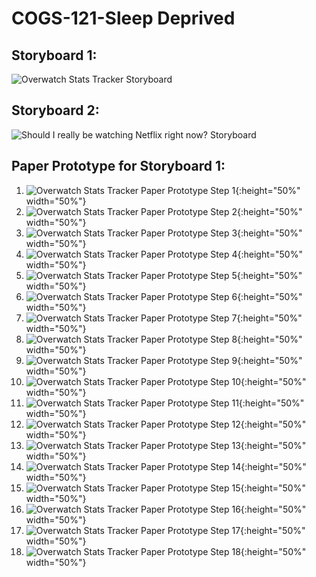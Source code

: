 # COGS-121-Sleep Deprived
## Storyboard 1:
![Overwatch Stats Tracker Storyboard](https://raw.githubusercontent.com/matt-ewho/COGS-121-Sleep-Deprived/master/images/ow-storyboard.JPG)


## Storyboard 2:
![Should I really be watching Netflix right now? Storyboard](https://raw.githubusercontent.com/matt-ewho/COGS-121-Sleep-Deprived/master/images/should_i_really_be_watching_netflix_storyboard.jpg)


## Paper Prototype for Storyboard 1:
1. ![Overwatch Stats Tracker Paper Prototype Step 1](https://raw.githubusercontent.com/matt-ewho/COGS-121-Sleep-Deprived/master/images/Paper%20Prototype%20-%20OW/ow_pp_step01.jpg){:height="50%" width="50%"}
2. ![Overwatch Stats Tracker Paper Prototype Step 2](https://raw.githubusercontent.com/matt-ewho/COGS-121-Sleep-Deprived/master/images/Paper%20Prototype%20-%20OW/ow_pp_step02.jpg){:height="50%" width="50%"}
3. ![Overwatch Stats Tracker Paper Prototype Step 3](https://raw.githubusercontent.com/matt-ewho/COGS-121-Sleep-Deprived/master/images/Paper%20Prototype%20-%20OW/ow_pp_step03.jpg){:height="50%" width="50%"}
4. ![Overwatch Stats Tracker Paper Prototype Step 4](https://raw.githubusercontent.com/matt-ewho/COGS-121-Sleep-Deprived/master/images/Paper%20Prototype%20-%20OW/ow_pp_step04.jpg){:height="50%" width="50%"}
5. ![Overwatch Stats Tracker Paper Prototype Step 5](https://raw.githubusercontent.com/matt-ewho/COGS-121-Sleep-Deprived/master/images/Paper%20Prototype%20-%20OW/ow_pp_step05.jpg){:height="50%" width="50%"}
6. ![Overwatch Stats Tracker Paper Prototype Step 6](https://raw.githubusercontent.com/matt-ewho/COGS-121-Sleep-Deprived/master/images/Paper%20Prototype%20-%20OW/ow_pp_step06.jpg){:height="50%" width="50%"}
7. ![Overwatch Stats Tracker Paper Prototype Step 7](https://raw.githubusercontent.com/matt-ewho/COGS-121-Sleep-Deprived/master/images/Paper%20Prototype%20-%20OW/ow_pp_step07.jpg){:height="50%" width="50%"}
8. ![Overwatch Stats Tracker Paper Prototype Step 8](https://raw.githubusercontent.com/matt-ewho/COGS-121-Sleep-Deprived/master/images/Paper%20Prototype%20-%20OW/ow_pp_step08.jpg){:height="50%" width="50%"}
9. ![Overwatch Stats Tracker Paper Prototype Step 9](https://raw.githubusercontent.com/matt-ewho/COGS-121-Sleep-Deprived/master/images/Paper%20Prototype%20-%20OW/ow_pp_step09.jpg){:height="50%" width="50%"}
10. ![Overwatch Stats Tracker Paper Prototype Step 10](https://raw.githubusercontent.com/matt-ewho/COGS-121-Sleep-Deprived/master/images/Paper%20Prototype%20-%20OW/ow_pp_step10.jpg){:height="50%" width="50%"}
11. ![Overwatch Stats Tracker Paper Prototype Step 11](https://raw.githubusercontent.com/matt-ewho/COGS-121-Sleep-Deprived/master/images/Paper%20Prototype%20-%20OW/ow_pp_step11.jpg){:height="50%" width="50%"}
12. ![Overwatch Stats Tracker Paper Prototype Step 12](https://raw.githubusercontent.com/matt-ewho/COGS-121-Sleep-Deprived/master/images/Paper%20Prototype%20-%20OW/ow_pp_step12.jpg){:height="50%" width="50%"}
13. ![Overwatch Stats Tracker Paper Prototype Step 13](https://raw.githubusercontent.com/matt-ewho/COGS-121-Sleep-Deprived/master/images/Paper%20Prototype%20-%20OW/ow_pp_step13.jpg){:height="50%" width="50%"}
14. ![Overwatch Stats Tracker Paper Prototype Step 14](https://raw.githubusercontent.com/matt-ewho/COGS-121-Sleep-Deprived/master/images/Paper%20Prototype%20-%20OW/ow_pp_step14.jpg){:height="50%" width="50%"}
15. ![Overwatch Stats Tracker Paper Prototype Step 15](https://raw.githubusercontent.com/matt-ewho/COGS-121-Sleep-Deprived/master/images/Paper%20Prototype%20-%20OW/ow_pp_step15.jpg){:height="50%" width="50%"}
16. ![Overwatch Stats Tracker Paper Prototype Step 16](https://raw.githubusercontent.com/matt-ewho/COGS-121-Sleep-Deprived/master/images/Paper%20Prototype%20-%20OW/ow_pp_step16.jpg){:height="50%" width="50%"}
17. ![Overwatch Stats Tracker Paper Prototype Step 17](https://raw.githubusercontent.com/matt-ewho/COGS-121-Sleep-Deprived/master/images/Paper%20Prototype%20-%20OW/ow_pp_step17.jpg){:height="50%" width="50%"}
18. ![Overwatch Stats Tracker Paper Prototype Step 18](https://raw.githubusercontent.com/matt-ewho/COGS-121-Sleep-Deprived/master/images/Paper%20Prototype%20-%20OW/ow_pp_step18.jpg){:height="50%" width="50%"}
